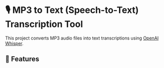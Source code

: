 # 🎙️ MP3 to Text (Speech-to-Text) Transcription Tool

This project converts MP3 audio files into text transcriptions using [OpenAI Whisper](https://github.com/openai/whisper).

## 📌 Features